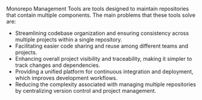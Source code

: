 Monorepo Management Tools are tools designed to maintain repositories that contain multiple components. The main problems that these tools solve are:

- Streamlining codebase organization and ensuring consistency across multiple projects within a single repository.
- Facilitating easier code sharing and reuse among different teams and projects.
- Enhancing overall project visibility and traceability, making it simpler to track changes and dependencies.
- Providing a unified platform for continuous integration and deployment, which improves development workflows.
- Reducing the complexity associated with managing multiple repositories by centralizing version control and project management.